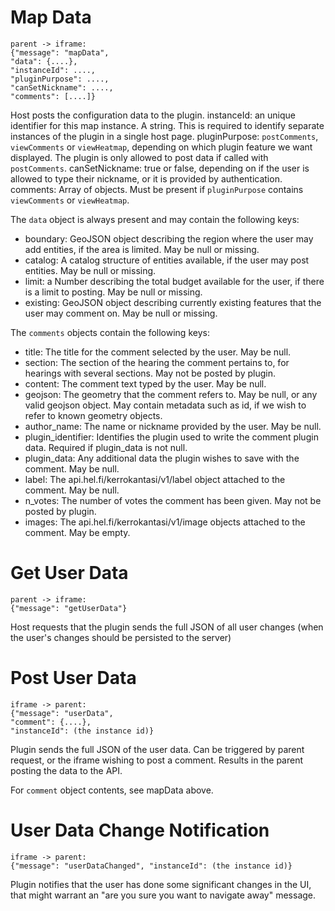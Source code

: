 # Map Data

	parent -> iframe:
	{"message": "mapData",
	"data": {....},
	"instanceId": ....,
	"pluginPurpose": ....,
	"canSetNickname": ....,
	"comments": [....]}

Host posts the configuration data to the plugin.
instanceId: an unique identifier for this map instance. A string. This is required to identify separate instances of the plugin in a single host page.
pluginPurpose: `postComments`, `viewComments` or `viewHeatmap`, depending on which plugin feature we want displayed. The plugin is only allowed to post data if called with `postComments`.
canSetNickname: true or false, depending on if the user is allowed to type their nickname, or it is provided by authentication.
comments: Array of objects. Must be present if `pluginPurpose` contains `viewComments` or `viewHeatmap`.

The `data` object is always present and may contain the following keys:

* boundary: GeoJSON object describing the region where the user may add entities, if the area is limited. May be null or missing.
* catalog: A catalog structure of entities available, if the user may post entities. May be null or missing.
* limit: a Number describing the total budget available for the user, if there is a limit to posting. May be null or missing.
* existing: GeoJSON object describing currently existing features that the user may comment on. May be null or missing.

The `comments` objects contain the following keys:

* title: The title for the comment selected by the user. May be null.
* section: The section of the hearing the comment pertains to, for hearings with several sections. May not be posted by plugin.
* content: The comment text typed by the user. May be null.
* geojson: The geometry that the comment refers to. May be null, or any valid geojson object. May contain metadata such as id, if we wish to refer to known geometry objects.
* author_name: The name or nickname provided by the user. May be null.
* plugin_identifier: Identifies the plugin used to write the comment plugin data. Required if plugin_data is not null.
* plugin_data: Any additional data the plugin wishes to save with the comment. May be null.
* label: The api.hel.fi/kerrokantasi/v1/label object attached to the comment. May be null.
* n_votes: The number of votes the comment has been given. May not be posted by plugin.
* images: The api.hel.fi/kerrokantasi/v1/image objects attached to the comment. May be empty.

# Get User Data

	parent -> iframe:
	{"message": "getUserData"}

Host requests that the plugin sends the full JSON of all user changes (when the user's changes should be persisted to the server)

# Post User Data

	iframe -> parent:
	{"message": "userData",
	"comment": {....},
	"instanceId": (the instance id)}

Plugin sends the full JSON of the user data. Can be triggered by parent request, or the iframe wishing to post a comment. Results in the parent posting the data to the API.

For `comment` object contents, see mapData above.

# User Data Change Notification

	iframe -> parent:
	{"message": "userDataChanged", "instanceId": (the instance id)}

Plugin notifies that the user has done some significant changes in the UI, that might warrant an "are you sure you want to navigate away" message.